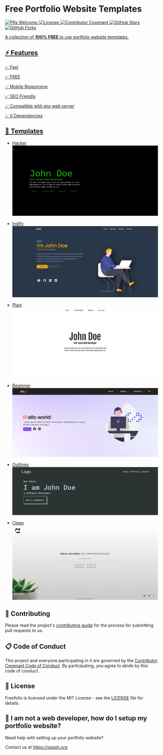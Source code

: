 # Free Portfolio Website Templates
<p>
  <a href="https://github.com/OSSPhilippines/freefolio/blob/main/CONTRIBUTING.md">
    <img src="https://img.shields.io/badge/PRs-welcome-brightgreen.svg?style=flat-square" height="20" alt="PRs Welcome"> 
  <a href="https://github.com/OSSPhilippines/freefolio/blob/main/LICENSE">
    <img alt="License" src="https://img.shields.io/badge/License-MIT-blue.svg?style=flat-square">
  <a href="https://github.com/OSSPhilippines/freefolio/blob/main/CODE_OF_CONDUCT.md">
    <img alt="Contributor Covenant" src="https://img.shields.io/badge/Contributor%20Covenant-v2.0%20adopted-green.svg?style=flat-square">
  <a href="https://github.com/OSSPhilippines/freefolio/stargazers">
    <img alt="GitHub Stars" src="https://badgen.net/github/stars/OSSPhilippines/freefolio/?style=flat-square">
  <a href="https://github.com/OSSPhilippines/freefolio/network">
    <img alt="GitHub Forks" src="https://badgen.net/github/forks/OSSPhilippines/freefolio/?style=flat-square">
</p>

A collection of **100% FREE** to use portfolio website templates.

## ⚡ Features

✅ Fast

✅ FREE

✅ Mobile Responsive

✅ SEO Friendly

✅ Compatible with any web server

✅ 0 Dependencies

## 🎨 Templates

- [Hacker](https://ossphilippines.github.io/freefolio/hacker)
  <img src="./images/hacker.png" alt="hacker-screenshot"/>

- [Indify](https://ossphilippines.github.io/freefolio/indify)
  <img src="./images/indify.png" alt="indify-screenshot"/>

- [Plain](https://ossphilippines.github.io/freefolio/plain)
  <img src="./images/plain.png" alt="plain-screenshot"/>
  
- [Beginner](https://ossphilippines.github.io/freefolio/beginner)
  <img src="./images/beginner.png" alt="beginner-screenshot"/>

- [Outlines](https://ossphilippines.github.io/freefolio/outlines)
  <img src="./images/outlines.png" alt="outlines-screenshot"/>

- [Clean](https://ossphilippines.github.io/freefolio/clean)
  <img src="./images/clean.png" alt="clean-screenshot"/>

## 🎯 Contributing

Please read the project's [contributing guide](./CONTRIBUTING.md) for the process for submitting pull requests to us.

## 📋 Code of Conduct
This project and everyone participating in it are governed by the [Contributor Covenant Code of Conduct](./CODE_OF_CONDUCT.md). By participating, you agree to abide by this code of conduct.

## 📃 License

Freefolio is licensed under the MIT License - see the [LICENSE](LICENSE) file for details.

## 🤔 I am not a web developer, how do I setup my portfolio website?

Need help with setting up your portfolio website?

Contact us at https://ossph.org
